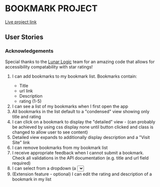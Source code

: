 <h1>BOOKMARK PROJECT</h1>

<a href="https://thinkful-ei-quail.github.io/sonali-bookmarks-app/">Live project link</a>

<h2>User Stories</h2>


<h3>Acknowledgements</h3>
<p>
Special thanks to the <a href="https://github.com/LunarLogic/starability">Lunar Logic</a> team for an amazing code that allows for accessibility compatability with star ratings!
</p>


<ol>
  <li>I can add bookmarks to my bookmark list. Bookmarks contain:</li>
      <ul>
        <li>Title</li>  
        <li>url link</li>
        <li>Description</li>
        <li>rating (1-5)</li>
      </ul>
  <li>I can see a list of my bookmarks when I first open the app</li>
  <li> All bookmarks in the list default to a "condensed" view showing only title and rating</li>
  <li>I can click on a bookmark to display the "detailed" view - (can probably be achieved by using css display none until button clicked and class is changed to allow user to see content)</li>
  <li>Detailed view expands to additionally display description and a "Visit Site" link</li>
  <li>I can remove bookmarks from my bookmark list</li> 
  <li>I receive appropriate feedback when I cannot submit a bookmark. </li>
        Check all validations in the API documentation (e.g. title and url field required)</li>
  <li>I can select from a dropdown (a <select> element) a "minimum rating" to filter the list by all bookmarks rated at or above the chosen selection</li>
  <li>(Extension feature - optional) I can edit the rating and description of a bookmark in my list</li>
</ol>



